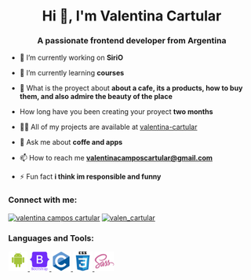 <h1 align="center">Hi 👋, I'm Valentina Cartular</h1>
<h3 align="center">A passionate frontend developer from Argentina</h3>

- 🔭 I’m currently working on **SiriO**

- 🌱 I’m currently learning **courses**

- 👯 What is the proyect about **about a cafe, its a products, how to buy them, and also admire the beauty of the place**

- How long have you been creating your proyect **two months**

- 👨‍💻 All of my projects are available at [valentina-cartular](valentina-cartular)

- 💬 Ask me about **coffe and apps**

- 📫 How to reach me **valentinacamposcartular@gmail.com**

- ⚡ Fun fact **i think im responsible and funny**

<h3 align="left">Connect with me:</h3>
<p align="left">
<a href="https://fb.com/valentina campos cartular" target="blank"><img align="center" src="https://raw.githubusercontent.com/rahuldkjain/github-profile-readme-generator/master/src/images/icons/Social/facebook.svg" alt="valentina campos cartular" height="30" width="40" /></a>
<a href="https://instagram.com/valen_cartular" target="blank"><img align="center" src="https://raw.githubusercontent.com/rahuldkjain/github-profile-readme-generator/master/src/images/icons/Social/instagram.svg" alt="valen_cartular" height="30" width="40" /></a>
</p>

<h3 align="left">Languages and Tools:</h3>
<p align="left"> <a href="https://developer.android.com" target="_blank" rel="noreferrer"> <img src="https://raw.githubusercontent.com/devicons/devicon/master/icons/android/android-original-wordmark.svg" alt="android" width="40" height="40"/> </a> <a href="https://getbootstrap.com" target="_blank" rel="noreferrer"> <img src="https://raw.githubusercontent.com/devicons/devicon/master/icons/bootstrap/bootstrap-plain-wordmark.svg" alt="bootstrap" width="40" height="40"/> </a> <a href="https://www.cprogramming.com/" target="_blank" rel="noreferrer"> <img src="https://raw.githubusercontent.com/devicons/devicon/master/icons/c/c-original.svg" alt="c" width="40" height="40"/> </a> <a href="https://www.w3schools.com/css/" target="_blank" rel="noreferrer"> <img src="https://raw.githubusercontent.com/devicons/devicon/master/icons/css3/css3-original-wordmark.svg" alt="css3" width="40" height="40"/> </a> <a href="https://sass-lang.com" target="_blank" rel="noreferrer"> <img src="https://raw.githubusercontent.com/devicons/devicon/master/icons/sass/sass-original.svg" alt="sass" width="40" height="40"/> </a> </p>
